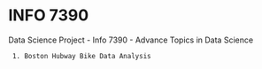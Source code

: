 # INFO 7390
Data Science Project -  Info 7390 - Advance Topics in Data Science
  
     1. Boston Hubway Bike Data Analysis
  
